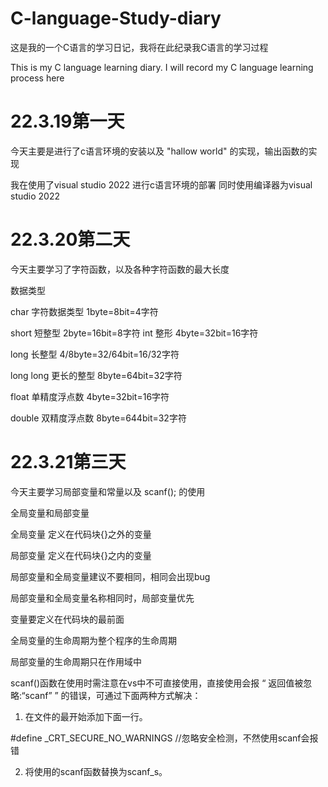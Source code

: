 # C-language-Study-diary
这是我的一个C语言的学习日记，我将在此纪录我C语言的学习过程

This is my C language learning diary. I will record my C language learning process here

# 22.3.19第一天

今天主要是进行了c语言环境的安装以及 "hallow world" 的实现，输出函数的实现

我在使用了visual studio 2022 进行c语言环境的部署 同时使用编译器为visual studio 2022

# 22.3.20第二天

今天主要学习了字符函数，以及各种字符函数的最大长度

数据类型

char        字符数据类型      1byte=8bit=4字符

short       短整型            2byte=16bit=8字符
int         整形              4byte=32bit=16字符

long        长整型            4/8byte=32/64bit=16/32字符

long long   更长的整型        8byte=64bit=32字符

float       单精度浮点数      4byte=32bit=16字符

double      双精度浮点数      8byte=644bit=32字符

# 22.3.21第三天

今天主要学习局部变量和常量以及 scanf(); 的使用

全局变量和局部变量

全局变量 定义在代码块{}之外的变量

局部变量 定义在代码块{}之内的变量

局部变量和全局变量建议不要相同，相同会出现bug

局部变量和全局变量名称相同时，局部变量优先

变量要定义在代码块的最前面

全局变量的生命周期为整个程序的生命周期

局部变量的生命周期只在作用域中

scanf()函数在使用时需注意在vs中不可直接使用，直接使用会报 “ 返回值被忽略:“scanf” ” 的错误，可通过下面两种方式解决：

1. 在文件的最开始添加下面一行。

#define _CRT_SECURE_NO_WARNINGS //忽略安全检测，不然使用scanf会报错

2. 将使用的scanf函数替换为scanf_s。

